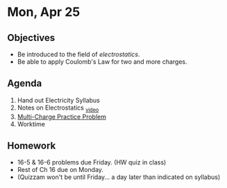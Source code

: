 Mon, Apr 25
=========      
  
Objectives    
------------    
- Be introduced to the field of *electrostatics*.
- Be able to apply Coulomb's Law for two and more charges.
   
Agenda      
---------      
1. Hand out Electricity Syllabus
2. Notes on Electrostatics <sub>[video](https://youtu.be/4KtF5YnpK6c)</sub>
3. [Multi-Charge Practice Problem](https://avon.schoology.com/course/5138386920/materials/gp/5527388524)
4. Worktime

  
Homework    
-------------      
  
- 16-5 & 16-6 problems due Friday. (HW quiz in class)
- Rest of Ch 16 due on Monday.
- (Quizzam won't be until Friday... a day later than indicated on syllabus)
<!--stackedit_data:
eyJoaXN0b3J5IjpbMjAyMzU0ODczNSwtMTQ0Mjc5NDI3MSwtMz
MyNTk0MTE1LC02MjU2Mzc3NjUsMjIwMzY1MDUwLDEwMjM3Njgz
MjEsLTE4OTIwMDUxODcsOTM0NDQwNjkyLDk4NDE4NTkzNSwtND
E3MTQwODk0LC0xMjU1MDgxMzY2LC04MzI0ODA0MTYsLTE2ODg2
MDI5MjcsLTMyMzE4Mzg4MywtNTExMzc0OTk4LC04NDQxODk2MD
IsLTEzNjI4NDExMzgsMTA0ODExOTgzNSw5MDE4NTc0NCwtMTU4
MDA4MzU4OV19
-->